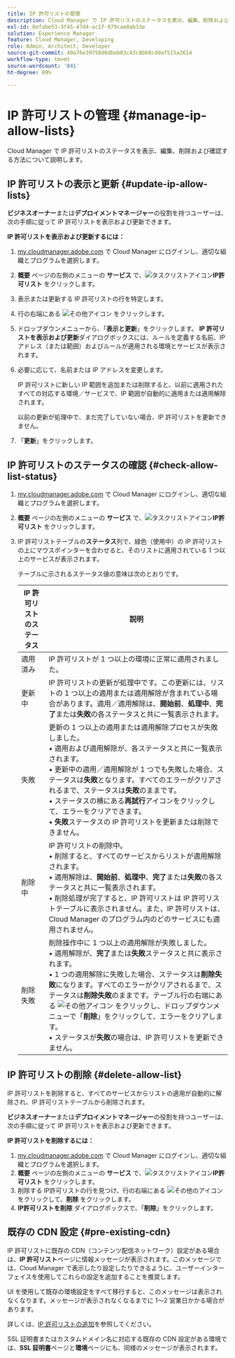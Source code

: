 ```yaml
---
title: IP 許可リストの管理
description: Cloud Manager で IP 許可リストのステータスを表示、編集、削除および確認する方法について説明します。
exl-id: 6efabe53-3f45-47d4-ac1f-979cae0ab33e
solution: Experience Manager
feature: Cloud Manager, Developing
role: Admin, Architect, Developer
source-git-commit: 40a76e39750d6dbeb03c43c8b68cddaf515a2614
workflow-type: tm+mt
source-wordcount: '841'
ht-degree: 89%

---
```


# IP 許可リストの管理 {#manage-ip-allow-lists}

Cloud Manager で IP 許可リストのステータスを表示、編集、削除および確認する方法について説明します。

## IP 許可リストの表示と更新 {#update-ip-allow-lists}

**ビジネスオーナー**&#x200B;または&#x200B;**デプロイメントマネージャー**&#x200B;の役割を持つユーザーは、次の手順に従って IP 許可リストを表示および更新できます。

**IP 許可リストを表示および更新するには：**

1. [my.cloudmanager.adobe.com](https://my.cloudmanager.adobe.com/) で Cloud Manager にログインし、適切な組織とプログラムを選択します。
1. **概要** ページの左側のメニューの **サービス** で、![ タスクリストアイコン ](https://spectrum.adobe.com/static/icons/workflow_18/Smock_TaskList_18_N.svg)**IP許可リスト** をクリックします。
1. 表示または更新する IP 許可リストの行を特定します。
1. 行の右端にある ![その他アイコン](https://spectrum.adobe.com/static/icons/workflow_18/Smock_More_18_N.svg) をクリックします。
1. ドロップダウンメニューから、「**表示と更新**」をクリックします。
**IP 許可リストを表示および更新**&#x200B;ダイアログボックスには、ルールを定義する名前、IP アドレス（または範囲）およびルールが適用される環境とサービスが表示されます。
1. 必要に応じて、名前または IP アドレスを変更します。

   IP 許可リストに新しい IP 範囲を追加または削除すると、以前に適用されたすべての対応する環境／サービスで、IP 範囲が自動的に適用または適用解除されます。

   以前の更新が処理中で、まだ完了していない場合、IP 許可リストを更新できません。

1. 「**更新**」をクリックします。

## IP 許可リストのステータスの確認 {#check-allow-list-status}

1. [my.cloudmanager.adobe.com](https://my.cloudmanager.adobe.com/) で Cloud Manager にログインし、適切な組織とプログラムを選択します。

1. **概要** ページの左側のメニューの **サービス** で、![ タスクリストアイコン ](https://spectrum.adobe.com/static/icons/workflow_18/Smock_TaskList_18_N.svg)**IP許可リスト** をクリックします。

1. IP 許可リストテーブルの&#x200B;**ステータス**&#x200B;列で、緑色（使用中）の IP 許可リストの上にマウスポインターを合わせると、そのリストに適用されている 1 つ以上のサービスが表示されます。

   テーブルに示されるステータス値の意味は次のとおりです。

   | IP 許可リストのステータス | 説明 |
   | --- | --- |
   | 適用済み | IP 許可リストが 1 つ以上の環境に正常に適用されました。 |
   | 更新中 | IP 許可リストの更新が処理中です。この更新には、リストの 1 つ以上の適用または適用解除が含まれている場合があります。適用／適用解除は、**開始前**、**処理中**、**完了**&#x200B;または&#x200B;**失敗**&#x200B;の各ステータスと共に一覧表示されます。 |
   | 失敗 | 更新の 1 つ以上の適用または適用解除プロセスが失敗しました。<br>• 適用および適用解除が、各ステータスと共に一覧表示されます。<br>• 更新中の適用／適用解除が 1 つでも失敗した場合、ステータスは&#x200B;**失敗**&#x200B;となります。すべてのエラーがクリアされるまで、ステータスは&#x200B;**失敗**&#x200B;のままです。<br>• ステータスの横にある&#x200B;**再試行**&#x200B;アイコンをクリックして、エラーをクリアできます。<br>• **失敗**&#x200B;ステータスの IP 許可リストを更新または削除できません。 |
   | 削除中 | IP 許可リストの削除中。<br>• 削除すると、すべてのサービスからリストが適用解除されます。<br>• 適用解除は、**開始前**、**処理中**、**完了**&#x200B;または&#x200B;**失敗**&#x200B;の各ステータスと共に一覧表示されます。<br>• 削除処理が完了すると、IP 許可リストは IP 許可リストテーブルに表示されません。また、IP 許可リストは、Cloud Manager のプログラム内のどのサービスにも適用されません。 |
   | 削除失敗 | 削除操作中に 1 つ以上の適用解除が失敗しました。<br>• 適用解除が、**完了**&#x200B;または&#x200B;**失敗**&#x200B;ステータスと共に表示されます。<br>• 1 つの適用解除に失敗した場合、ステータスは&#x200B;**削除失敗**&#x200B;になります。すべてのエラーがクリアされるまで、ステータスは&#x200B;**削除失敗**&#x200B;のままです。テーブル行の右端にある ![その他アイコン](https://spectrum.adobe.com/static/icons/workflow_18/Smock_More_18_N.svg) をクリックし、ドロップダウンメニューで「**削除**」をクリックして、エラーをクリアします。<br>• ステータスが&#x200B;**失敗**&#x200B;の場合は、IP 許可リストを更新できません。 |

## IP 許可リストの削除 {#delete-allow-list}

IP 許可リストを削除すると、すべてのサービスからリストの適用が自動的に解除され、IP 許可リストテーブルから削除されます。

**ビジネスオーナー**&#x200B;または&#x200B;**デプロイメントマネージャー**&#x200B;の役割を持つユーザーは、次の手順に従って IP 許可リストを表示および更新できます。

**IP 許可リストを削除するには：**

1. [my.cloudmanager.adobe.com](https://my.cloudmanager.adobe.com/) で Cloud Manager にログインし、適切な組織とプログラムを選択します。
1. **概要** ページの左側のメニューの **サービス** で、![ タスクリストアイコン ](https://spectrum.adobe.com/static/icons/workflow_18/Smock_TaskList_18_N.svg)**IP許可リスト** をクリックします。
1. 削除する IP許可リストの行を見つけ、行の右端にある ![ その他のアイコン ](https://spectrum.adobe.com/static/icons/workflow_18/Smock_More_18_N.svg) をクリックして、**削除** をクリックします。
1. **IP許可リストを削除** ダイアログボックスで、「**削除**」をクリックします。

## 既存の CDN 設定 {#pre-existing-cdn}

IP 許可リストに既存の CDN（コンテンツ配信ネットワーク）設定がある場合は、**IP 許可リスト**&#x200B;ページに情報メッセージが表示されます。このメッセージでは、Cloud Manager で表示したり設定したりできるように、ユーザーインターフェイスを使用してこれらの設定を追加することを推奨します。

UI を使用して既存の環境設定をすべて移行すると、このメッセージは表示されなくなります。メッセージが表示されなくなるまでに 1～2 営業日かかる場合があります。

詳しくは、[IP 許可リストの追加](/help/implementing/cloud-manager/ip-allow-lists/add-ip-allow-lists.md)を参照してください。

SSL 証明書またはカスタムドメイン名に対応する既存の CDN 設定がある環境では、**SSL 証明書**&#x200B;ページと&#x200B;**環境**&#x200B;ページにも、同様のメッセージが表示されます。
